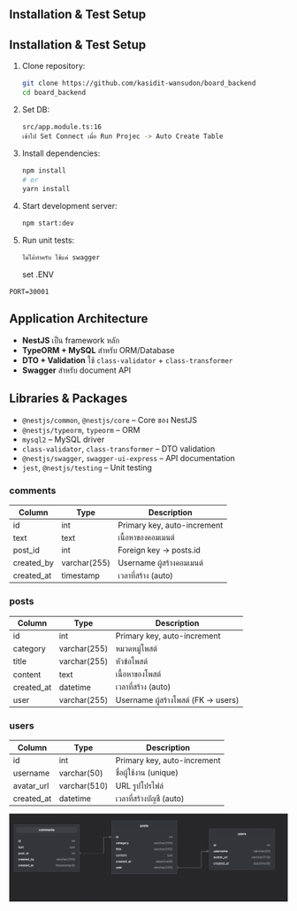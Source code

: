 ## Installation & Test Setup

## Installation & Test Setup

1. Clone repository:
   ```bash
   git clone https://github.com/kasidit-wansudon/board_backend
   cd board_backend
   ```
2. Set DB:
   ```bash
   src/app.module.ts:16
   เข้าไป Set Connect เมื่อ Run Projec -> Auto Create Table 
   ```
3. Install dependencies:
   ```bash
   npm install
   # or
   yarn install
   ```
4. Start development server:
   ```bash
   npm start:dev
   ```
5. Run unit tests:
   ```bash
   ไม่ได้ทำครับ ใช้แค่ swagger
   ```
   set .ENV

```
PORT=30001
```

## Application Architecture

- **NestJS** เป็น framework หลัก
- **TypeORM + MySQL** สำหรับ ORM/Database
- **DTO + Validation** ใช้ `class-validator` + `class-transformer`
- **Swagger** สำหรับ document API

## Libraries & Packages

- `@nestjs/common`, `@nestjs/core` – Core ของ NestJS
- `@nestjs/typeorm`, `typeorm` – ORM
- `mysql2` – MySQL driver
- `class-validator`, `class-transformer` – DTO validation
- `@nestjs/swagger`, `swagger-ui-express` – API documentation
- `jest`, `@nestjs/testing` – Unit testing

### comments

| Column     | Type         | Description                 |
| ---------- | ------------ | --------------------------- |
| id         | int          | Primary key, auto-increment |
| text       | text         | เนื้อหาของคอมเมนต์          |
| post_id    | int          | Foreign key → posts.id      |
| created_by | varchar(255) | Username ผู้สร้างคอมเมนต์   |
| created_at | timestamp    | เวลาที่สร้าง (auto)         |

### posts

| Column     | Type         | Description                         |
| ---------- | ------------ | ----------------------------------- |
| id         | int          | Primary key, auto-increment         |
| category   | varchar(255) | หมวดหมู่โพสต์                       |
| title      | varchar(255) | หัวข้อโพสต์                         |
| content    | text         | เนื้อหาของโพสต์                     |
| created_at | datetime     | เวลาที่สร้าง (auto)                 |
| user       | varchar(255) | Username ผู้สร้างโพสต์ (FK → users) |

### users

| Column     | Type         | Description                 |
| ---------- | ------------ | --------------------------- |
| id         | int          | Primary key, auto-increment |
| username   | varchar(50)  | ชื่อผู้ใช้งาน (unique)      |
| avatar_url | varchar(510) | URL รูปโปรไฟล์              |
| created_at | datetime     | เวลาที่สร้างบัญชี (auto)    |

![alt text](image.png)
